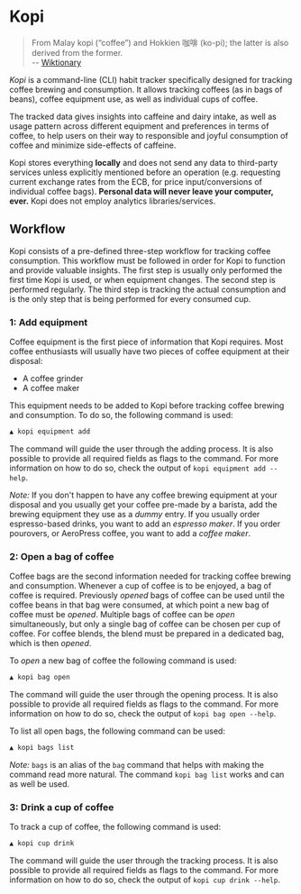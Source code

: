 # Kopi

> From Malay kopi (“coffee”) and Hokkien 咖啡 (ko-pi); the latter is also
> derived from the former.\
> -- [Wiktionary](https://en.wiktionary.org/wiki/kopi)

_Kopi_ is a command-line (CLI) habit tracker specifically designed for tracking
coffee brewing and consumption. It allows tracking coffees (as in bags of
beans), coffee equipment use, as well as individual cups of coffee.

The tracked data gives insights into caffeine and dairy intake, as well as usage
pattern across different equipment and preferences in terms of coffee, to help
users on their way to responsible and joyful consumption of coffee and minimize
side-effects of caffeine.

Kopi stores everything **locally** and does not send any data to third-party
services unless explicitly mentioned before an operation (e.g. requesting
current exchange rates from the ECB, for price input/conversions of individual
coffee bags). **Personal data will never leave your computer, ever.** Kopi does
not employ analytics libraries/services.

## Workflow

Kopi consists of a pre-defined three-step workflow for tracking coffee
consumption. This workflow must be followed in order for Kopi to function and
provide valuable insights. The first step is usually only performed the first
time Kopi is used, or when equipment changes. The second step is performed
regularly. The third step is tracking the actual consumption and is the only
step that is being performed for every consumed cup.

### 1: Add equipment

Coffee equipment is the first piece of information that Kopi requires. Most
coffee enthusiasts will usually have two pieces of coffee equipment at their
disposal:

- A coffee grinder
- A coffee maker

This equipment needs to be added to Kopi before tracking coffee brewing and
consumption. To do so, the following command is used:

```sh
▲ kopi equipment add
```

The command will guide the user through the adding process. It is also possible
to provide all required fields as flags to the command. For more information on
how to do so, check the output of `kopi equipment add --help`.

_Note:_ If you don't happen to have any coffee brewing equipment at your
disposal and you usually get your coffee pre-made by a barista, add the brewing
equipment they use as a _dummy_ entry. If you usually order espresso-based
drinks, you want to add an _espresso maker_. If you order pourovers, or
AeroPress coffee, you want to add a _coffee maker_.

### 2: Open a bag of coffee

Coffee bags are the second information needed for tracking coffee brewing and
consumption. Whenever a cup of coffee is to be enjoyed, a bag of coffee is
required. Previously _opened_ bags of coffee can be used until the coffee beans
in that bag were consumed, at which point a new bag of coffee must be _opened_.
Multiple bags of coffee can be _open_ simultaneously, but only a single bag of
coffee can be chosen per cup of coffee. For coffee blends, the blend must be
prepared in a dedicated bag, which is then _opened_.

To _open_ a new bag of coffee the following command is used:

```sh
▲ kopi bag open
```

The command will guide the user through the opening process. It is also possible
to provide all required fields as flags to the command. For more information on
how to do so, check the output of `kopi bag open --help`.

To list all open bags, the following command can be used:

```sh
▲ kopi bags list
```

_Note:_ `bags` is an alias of the `bag` command that helps with making the
command read more natural. The command `kopi bag list` works and can as well be
used.

### 3: Drink a cup of coffee

To track a cup of coffee, the following command is used:

```sh
▲ kopi cup drink
```

The command will guide the user through the tracking process. It is also
possible to provide all required fields as flags to the command. For more
information on how to do so, check the output of `kopi cup drink --help`.
